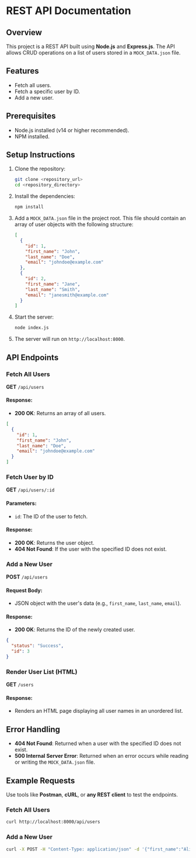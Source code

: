 # REST API Documentation

## Overview
This project is a REST API built using **Node.js** and **Express.js**. The API allows CRUD operations on a list of users stored in a `MOCK_DATA.json` file.

## Features
- Fetch all users.
- Fetch a specific user by ID.
- Add a new user.

## Prerequisites
- Node.js installed (v14 or higher recommended).
- NPM installed.

## Setup Instructions
1. Clone the repository:
   ```bash
   git clone <repository_url>
   cd <repository_directory>
   ```
2. Install the dependencies:
   ```bash
   npm install
   ```
3. Add a `MOCK_DATA.json` file in the project root. This file should contain an array of user objects with the following structure:
   ```json
   [
     {
       "id": 1,
       "first_name": "John",
       "last_name": "Doe",
       "email": "johndoe@example.com"
     },
     {
       "id": 2,
       "first_name": "Jane",
       "last_name": "Smith",
       "email": "janesmith@example.com"
     }
   ]
   ```
4. Start the server:
   ```bash
   node index.js
   ```
5. The server will run on `http://localhost:8000`.

## API Endpoints

### Fetch All Users
**GET** `/api/users`

#### Response:
- **200 OK**: Returns an array of all users.

```json
[
  {
    "id": 1,
    "first_name": "John",
    "last_name": "Doe",
    "email": "johndoe@example.com"
  }
]
```

### Fetch User by ID
**GET** `/api/users/:id`

#### Parameters:
- `id`: The ID of the user to fetch.

#### Response:
- **200 OK**: Returns the user object.
- **404 Not Found**: If the user with the specified ID does not exist.

### Add a New User
**POST** `/api/users`

#### Request Body:
- JSON object with the user's data (e.g., `first_name`, `last_name`, `email`).

#### Response:
- **200 OK**: Returns the ID of the newly created user.

```json
{
  "status": "Success",
  "id": 3
}
```

### Render User List (HTML)
**GET** `/users`

#### Response:
- Renders an HTML page displaying all user names in an unordered list.

## Error Handling
- **404 Not Found**: Returned when a user with the specified ID does not exist.
- **500 Internal Server Error**: Returned when an error occurs while reading or writing the `MOCK_DATA.json` file.

## Example Requests
Use tools like **Postman**, **cURL**, or **any REST client** to test the endpoints.

### Fetch All Users
```bash
curl http://localhost:8000/api/users
```

### Add a New User
```bash
curl -X POST -H "Content-Type: application/json" -d '{"first_name":"Alice","last_name":"Johnson","email":"alice@example.com"}' http://localhost:8000/api/users
```

